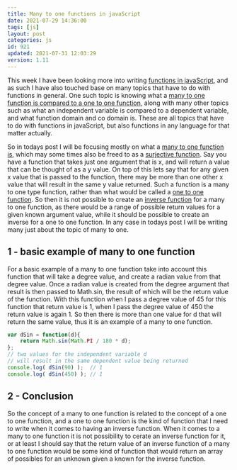 ```yaml
---
title: Many to one functions in javaScript
date: 2021-07-29 14:36:00
tags: [js]
layout: post
categories: js
id: 921
updated: 2021-07-31 12:03:29
version: 1.11
---
```


This week I have been looking more into writing [functions in javaScript](/2019/12/26/js-function/), and as such I have also touched base on many topics that have to do with functions in general. One such topic is knowing what a [many to one function is compared to a one to one function](https://www.quora.com/What-are-one-to-one-and-many-to-one-functions), along with many other topics such as what an independent variable is compared to a dependent variable, and what function domain and co domain is. These are all topics that have to do with functions in javaScript, but also functions in any language for that matter actually.

So in todays post I will be focusing mostly on what a [many to one function is](https://mathworld.wolfram.com/Many-to-One.html), which may some times also be freed to as a [surjective function](https://en.wikipedia.org/wiki/Surjective_function). Say you have a function that takes just one argument that is x, and will return a value that can be thought of as a y value. On top of this lets say that for any given x value that is passed to the function, there may be more than one other x value that will result in the same y value returned. Such a function is a many to one type function, rather than what would be called a [one to one function](/2021/07/30/js-function-one-to-one/). So then it is not possible to create an [inverse function](/2021/07/23/js-function-inverse/) for a many to one function, as there would be a range of possible return values for a given known argument value, while it should be possible to create an inverse for a one to one function. In any case in todays post I will be writing many just about the topic of many to one.

<!-- more -->

## 1 - basic example of many to one function

For a basic example of a many to one function take into account this function that will take a degree value, and create a radian value from that degree value. Once a radian value is created from the degree argument that result is then passed to Math.sin, the result of which will be the return value of the function. With this function when I pass a degree value of 45 for this function that return value is 1, when I pass the degree value of 450 the return value is again 1. So then there is more than one value for d that will return the same value, thus it is an example of a many to one function.

```js
var dSin = function(d){
    return Math.sin(Math.PI / 180 * d);
};
// two values for the independent variable d
// will result in the same dependent value being returned
console.log( dSin(90) );  // 1
console.log( dSin(450) ); // 1
```

## 2 - Conclusion

So the concept of a many to one function is related to the concept of a one to one function, and a one to one function is the kind of function that I need to write when it comes to having an inverse function. When it comes to a many to one function it is not possibility to cerate an inverse function for it, or at least I should say that the return value of an inverse function of a many to one function would be some kind of function that would return an array of possibles for an unknown given a known for the inverse function.
